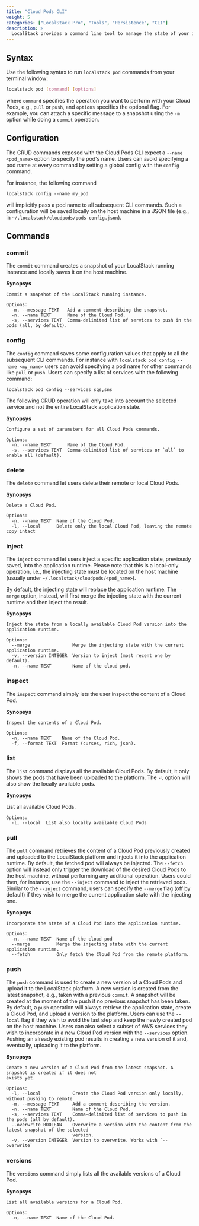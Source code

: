 ```yaml
---
title: "Cloud Pods CLI"
weight: 5
categories: ["LocalStack Pro", "Tools", "Persistence", "CLI"]
description: >
  LocalStack provides a command line tool to manage the state of your instance via Cloud Pods.
---
```


## Syntax
Use the following syntax to run `localstack pod` commands from your terminal window:

```bash
localstack pod [command] [options]
```

where `command` specifies the operation you want to perform with your Cloud Pods, e.g., `pull` or `push`, and `options` specifies the optional flag. 
For example, you can attach a specific message to a snapshot using the `-m` option while doing a `commit` operation.

## Configuration
The CRUD commands exposed with the Cloud Pods CLI expect a `--name <pod_name>` option to specify the pod's name.
Users can avoid specifying a pod name at every command by setting a global config with the `config` command.

For instance, the following command
```
localstack config --name my_pod
```
will implicitly pass a pod name to all subsequent CLI commands. 
Such a configuration will be saved locally on the host machine in a JSON file (e.g., in `~/.localstack/cloudpods/pods-config.json`).

## Commands

### commit

The `commit` command creates a snapshot of your LocalStack running instance and locally saves it on the host machine. 

**Synopsys**
```
Commit a snapshot of the LocalStack running instance.

Options:
  -m, --message TEXT   Add a comment describing the snapshot.
  -n, --name TEXT      Name of the Cloud Pod.
  -s, --services TEXT  Comma-delimited list of services to push in the pods (all, by default).
```

### config

The `config` command saves some configuration values that apply to all the subsequent CLI commands. 
For instance with `localstack pod config --name <my_name>` users can avoid specifying a pod name for other commands like `pull` or `push`.
Users can specify a list of services with the following command:
```
localstack pod config --services sqs,sns
``` 
The following CRUD operation will only take into account the selected service and not the entire LocalStack application state.

**Synopsys**

```
Configure a set of parameters for all Cloud Pods commands.

Options:
  -n, --name TEXT      Name of the Cloud Pod.
  -s, --services TEXT  Comma-delimited list of services or `all` to enable all (default).
```

### delete

The `delete` command let users delete their remote or local Cloud Pods.

**Synopsys**
```
Delete a Cloud Pod.

Options:
  -n, --name TEXT  Name of the Cloud Pod.
  -l, --local      Delete only the local Cloud Pod, leaving the remote copy intact
```
### inject

The `inject` command let users inject a specific application state, previously saved, into the application runtime. 
Please note that this is a local-only operation, i.e., the injecting state must be located on the host machine (usually under `~/.localstack/cloudpods/<pod_name>`).

By default, the injecting state will replace the application runtime. 
The `--merge` option, instead, will first merge the injecting state with the current runtime and then inject the result. 

**Synopsys**
```
Inject the state from a locally available Cloud Pod version into the application runtime.

Options:
  --merge                Merge the injecting state with the current application runtime.
  -v, --version INTEGER  Version to inject (most recent one by default).
  -n, --name TEXT        Name of the cloud pod.
```
### inspect

The `inspect` command simply lets the user inspect the content of a Cloud Pod.

**Synopsys**
```
Inspect the contents of a Cloud Pod.

Options:
  -n, --name TEXT    Name of the Cloud Pod.
  -f, --format TEXT  Format (curses, rich, json).
```
### list

The `list` command displays all the available Cloud Pods.
By default, it only shows the pods that have been uploaded to the platform. 
The `-l` option will also show the locally available pods.

**Synopsys**

List all available Cloud Pods.
```
Options:
  -l, --local  List also locally available Cloud Pods
```
### pull

The `pull` command retrieves the content of a Cloud Pod previously created and uploaded to the LocalStack platform and injects it into the application runtime.
By default, the fetched pod will always be injected. 
The `--fetch` option will instead only trigger the download of the desired Cloud Pods to the host machine, without performing any additional operation.
Users could then, for instance, use the `--inject` command to inject the retrieved pods.
Similar to the `--inject` command, users can specify the `--merge` flag (off by default) if they wish to merge the current application state with the injecting one.

**Synopsys**
```
Incorporate the state of a Cloud Pod into the application runtime.

Options:
  -n, --name TEXT  Name of the cloud pod
  --merge          Merge the injecting state with the current application runtime.
  --fetch          Only fetch the Cloud Pod from the remote platform.
```
### push

The `push` command is used to create a new version of a Cloud Pods and upload it to the LocalStack platform.
A new version is created from the latest snapshot, e.g., taken with a previous `commit`. 
A snapshot will be created at the moment of the push if no previous snapshot has been taken.
By default, a `push` operation will always retrieve the application state, create a Cloud Pod, and upload a version to the platform.
Users can use the `--local` flag if they wish to avoid the last step and keep the newly created pod on the host machine.
Users can also select a subset of AWS services they wish to incorporate in a new Cloud Pod version with the `--services` option.
Pushing an already existing pod results in creating a new version of it and, eventually, uploading it to the platform.

**Synopsys**
```
Create a new version of a Cloud Pod from the latest snapshot. A snapshot is created if it does not 
exists yet.

Options:
  -l, --local            Create the Cloud Pod version only locally, without pushing to remote
  -m, --message TEXT     Add a comment describing the version.
  -n, --name TEXT        Name of the Cloud Pod.
  -s, --services TEXT    Comma-delimited list of services to push in the pods (all by default).
  --overwrite BOOLEAN    Overwrite a version with the content from the latest snapshot of the selected
                         version.
  -v, --version INTEGER  Version to overwrite. Works with `--overwrite`
```
### versions

The `versions` command simply lists all the available versions of a Cloud Pod.

**Synopsys**
```
List all available versions for a Cloud Pod.

Options:
  -n, --name TEXT  Name of the Cloud Pod.
```